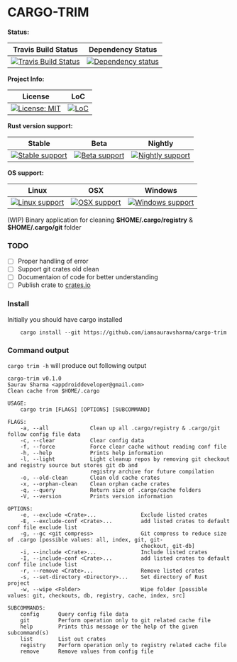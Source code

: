 # CARGO-TRIM

**Status:**

| Travis Build Status | Dependency Status |
| :---: | :---: | 
| [![Travis Build Status][build_badge]][build_link] | [![Dependency status][deps_badge]][deps_link] |

**Project Info:**

| License | LoC |
| :---: | :---: |
| [![License: MIT][license_badge]][license_link] | [![LoC][loc_badge]][loc_link] |

**Rust version support:**

| Stable | Beta | Nightly |
| :---: | :---: | :---: |
| [![Stable support][stable_supported_badge]][git_link] | [![Beta support][beta_supported_badge]][git_link] | [![Nightly support][nightly_supported_badge]][git_link] |

**OS support:**

| Linux | OSX | Windows |
| :---: | :---: | :---: |
| [![Linux support][linux_supported_badge]][git_link] | [![OSX support][osx_supported_badge]][git_link] | [![Windows support][windows_supported_badge]][git_link] |

(WIP) Binary application for cleaning __\$HOME/.cargo/registry__  & __\$HOME/.cargo/git__ folder

### TODO
- [ ] Proper handling of error
- [ ] Support git crates old clean
- [ ] Documentaion of code for better understanding
- [ ] Publish crate to [crates.io][cratesio_link]

### Install
Initially you should have cargo installed
```
    cargo install --git https://github.com/iamsauravsharma/cargo-trim
```

### Command output
```cargo trim -h``` will produce out following output
```
cargo-trim v0.1.0
Saurav Sharma <appdroiddeveloper@gmail.com>
Clean cache from $HOME/.cargo

USAGE:
    cargo trim [FLAGS] [OPTIONS] [SUBCOMMAND]

FLAGS:
    -a, --all             Clean up all .cargo/registry & .cargo/git follow config file data
    -c, --clear           Clear config data
    -f, --force           Force clear cache without reading conf file
    -h, --help            Prints help information
    -l, --light           Light cleanup repos by removing git checkout and registry source but stores git db and
                          registry archive for future compilation
    -o, --old-clean       Clean old cache crates
    -x, --orphan-clean    Clean orphan cache crates
    -q, --query           Return size of .cargo/cache folders
    -V, --version         Prints version information

OPTIONS:
    -e, --exclude <Crate>...              Exclude listed crates
    -E, --exclude-conf <Crate>...         add listed crates to default conf file exclude list
    -g, --gc <git compress>               Git compress to reduce size of .cargo [possible values: all, index, git, git-
                                          checkout, git-db]
    -i, --include <Crate>...              Include listed crates
    -I, --include-conf <Crate>...         add listed crates to default conf file include list
    -r, --remove <Crate>...               Remove listed crates
    -s, --set-directory <Directory>...    Set directory of Rust project
    -w, --wipe <Folder>                   Wipe folder [possible values: git, checkouts, db, registry, cache, index, src]

SUBCOMMANDS:
    config      Query config file data
    git         Perform operation only to git related cache file
    help        Prints this message or the help of the given subcommand(s)
    list        List out crates
    registry    Perform operation only to registry related cache file
    remove      Remove values from config file
```

[git_link]: https://github.com/iamsauravsharma/cargo-trim

[build_badge]: https://img.shields.io/travis/com/iamsauravsharma/cargo-trim.svg?logo=travis
[build_link]: https://travis-ci.com/iamsauravsharma/cargo-trim

[deps_badge]: https://deps.rs/repo/github/iamsauravsharma/cargo-trim/status.svg
[deps_link]: https://deps.rs/repo/github/iamsauravsharma/cargo-trim

[license_badge]: https://img.shields.io/github/license/iamsauravsharma/cargo-trim.svg
[license_link]: LICENSE

[loc_badge]: https://tokei.rs/b1/github/iamsauravsharma/cargo-trim
[loc_link]: https://github.com/iamsauravsharma/cargo-trim

[cratesio_link]: https://crates.io

[stable_supported_badge]: https://img.shields.io/badge/stable-supported-brightgreen.svg?logo=rust
[beta_supported_badge]: https://img.shields.io/badge/beta-supported-brightgreen.svg?logo=rust
[nightly_supported_badge]: https://img.shields.io/badge/nightly-supported-brightgreen.svg?logo=rust
[stable_not_supported_badge]: https://img.shields.io/badge/stable-not%20supported-red.svg?logo=rust
[beta_not_supported_badge]: https://img.shields.io/badge/beta-not%20supported-red.svg?logo=rust
[nightly_not_supported_badge]: https://img.shields.io/badge/nightly-not%20supported-red.svg?logo=rust

[linux_supported_badge]: https://img.shields.io/badge/linux-supported-brightgreen.svg?logo=linux
[osx_supported_badge]: https://img.shields.io/badge/osx-supported-brightgreen.svg?logo=apple
[windows_supported_badge]: https://img.shields.io/badge/windows-supported-brightgreen.svg?logo=windows
[linux_not_supported_badge]: https://img.shields.io/badge/linux-not%20supported-red.svg?logo=linux
[osx_not_supported_badge]: https://img.shields.io/badge/osx-not%20supported-red.svg?logo=apple
[nightly_not_supported_badge]: https://img.shields.io/badge/windows-not%20supported-red.svg?logo=windows